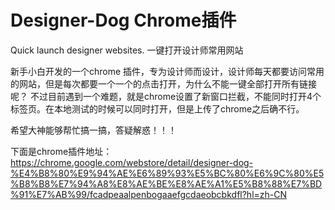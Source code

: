 # Designer-Dog Chrome插件
Quick launch designer websites.
一键打开设计师常用网站


新手小白开发的一个chrome 插件，专为设计师而设计，设计师每天都要访问常用的网站，但是每次都要一个一个的点击打开，为什么不能一键全部打开所有链接呢？
不过目前遇到一个难题，就是chrome设置了新窗口拦截，不能同时打开4个标签页。在本地测试的时候可以同时打开，但是上传了chrome之后确不行。

希望大神能够帮忙搞一搞，答疑解惑！！！


下面是chrome插件地址：
https://chrome.google.com/webstore/detail/designer-dog-%E4%B8%80%E9%94%AE%E6%89%93%E5%BC%80%E6%9C%80%E5%B8%B8%E7%94%A8%E8%AE%BE%E8%AE%A1%E5%B8%88%E7%BD%91%E7%AB%99/fcadpeaalpenbogaaefgcdaeobcbkdfl?hl=zh-CN
